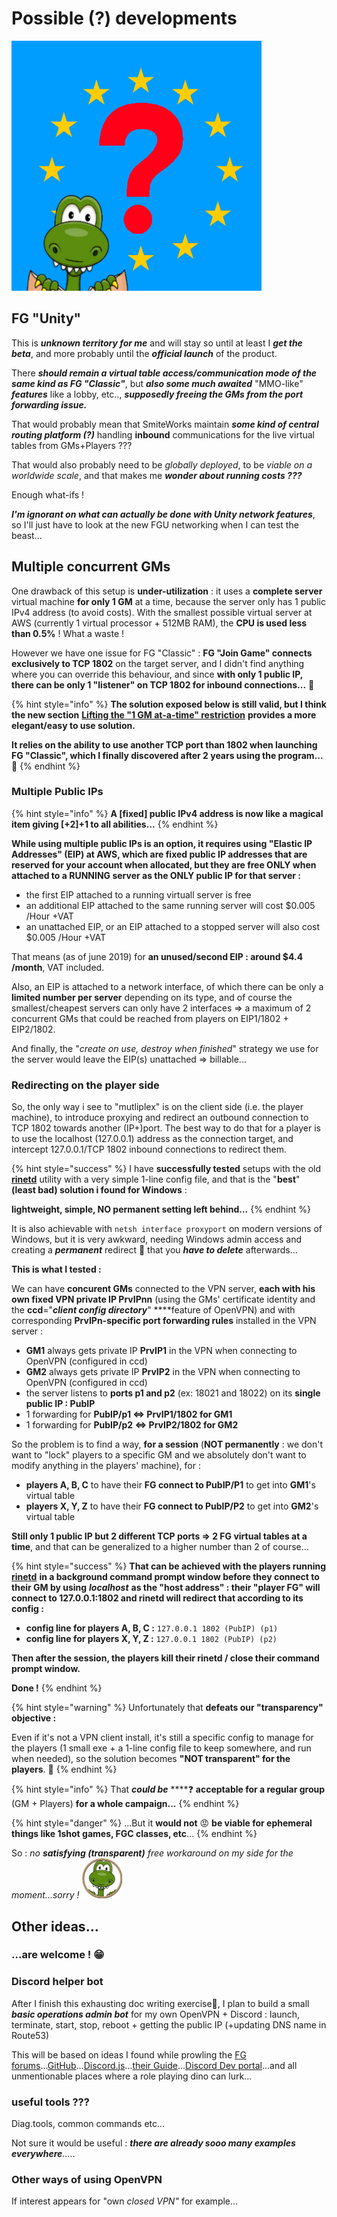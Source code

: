 # Possible \(?\) developments

![](../.gitbook/assets/teameutest.png)

## FG "Unity"

This is _**unknown territory for me**_ and will stay so until at least I _**get the beta**_, and more probably until the _**official launch**_ of the product.

There _**should remain a virtual table access/communication mode of the same kind as FG "Classic"**_,  but _**also some much awaited**_ "MMO-like" _**features**_ like a lobby, etc.., _**supposedly freeing the GMs from the port forwarding issue.**_

That would probably mean that SmiteWorks maintain _**some kind of central routing platform \(?\)**_ handling **inbound** communications for the live virtual tables from GMs+Players ???

That would also probably need to be _globally deployed_, to be _viable on a worldwide scale_, and that makes me _**wonder about running costs ???**_

Enough what-ifs !

_**I'm ignorant on what can actually be done with Unity network features**_, so I'll just have to look at the new FGU networking when I can test the beast...

## Multiple concurrent GMs

One drawback of this setup is **under-utilization** : it uses a **complete server** virtual machine **for only 1 GM** at a time, because the server only has 1 public IPv4 address \(to avoid costs\).  With the smallest possible virtual server at AWS \(currently 1 virtual processor + 512MB RAM\), the **CPU is used less than 0.5%** ! What a waste !

However we have one issue for FG "Classic" : **FG "Join Game" connects exclusively to TCP 1802** on the target server, and I didn't find anything where you can override this behaviour, and since **with only 1 public IP, there can be only 1 "listener" on TCP 1802 for inbound connections...** 💩 

{% hint style="info" %}
**The solution exposed below is still valid, but I think the new section** [**Lifting the "1 GM at-a-time" restriction**](../simultaneous-games-fgc-1-vpn-server/untitled.md) **provides a more elegant/easy to use solution.**

**It relies on the ability to use another TCP port than 1802 when launching FG "Classic", which I finally discovered after 2 years using the program...** 🤪 
{% endhint %}

### **Multiple Public IPs**

{% hint style="info" %}
**A \[fixed\] public IPv4 address is now like a magical item giving \[+2\]+1 to all abilities...**
{% endhint %}

**While using multiple public IPs is an option, it requires using "Elastic IP Addresses" \(EIP\) at AWS, which are fixed public IP addresses that are reserved for your account when allocated, but they are free ONLY when attached to a RUNNING server as the ONLY public IP for that server :**

* the first EIP attached to a running virtuall server is free 
* an additional EIP attached to the same running server will cost $0.005 /Hour +VAT
* an unattached EIP, or an EIP attached to a stopped server will also cost $0.005 /Hour +VAT

That means \(as of june 2019\) for **an unused/second EIP : around $4.4 /month**, VAT included.

Also, an EIP is attached to a network interface, of which there can be only a **limited number per server** depending on its type, and of course the smallest/cheapest servers can only have 2 interfaces =&gt; a maximum of 2 concurrent GMs that could be reached from players on EIP1/1802 + EIP2/1802.

And finally, the "_create on use, destroy when finished_" strategy we use for the server would leave the EIP\(s\) unattached =&gt; billable...

### Redirecting on the player side

So, the only way i see to "mutliplex" is on the client side \(i.e. the player machine\), to introduce proxying and redirect an outbound connection to TCP 1802 towards another \(IP+\)port.  The best way to do that for a player is to use the localhost \(127.0.0.1\) address as the connection target, and intercept 127.0.0.1/TCP 1802 inbound connections to redirect them.

{% hint style="success" %}
I have **successfully tested** setups with the old [**rinetd**](https://boutell.com/rinetd/) utility with a very simple 1-line config file, and that is the "**best**" **\(least bad\) solution i found for Windows** :

**lightweight, simple, NO permanent setting left behind...**
{% endhint %}

It is also achievable with `netsh interface proxyport` on modern versions of Windows, but it is very awkward, needing Windows admin access and creating a _**permanent**_ redirect 👿 that you _**have to delete**_ afterwards...

**This is what I tested :**

We can have **concurent GMs** connected to the VPN server, **each with his own fixed VPN private IP PrvIPnn** \(using the GMs' certificate identity and the **ccd**="_**client config directory**_" ****feature of OpenVPN\) and with corresponding **PrvIPn-specific port forwarding rules** installed in the VPN server :

* **GM1** always gets private IP **PrvIP1** in the VPN when connecting to OpenVPN \(configured in ccd\)
* **GM2** always gets private IP **PrvIP2** in the VPN when connecting to OpenVPN \(configured in ccd\)
* the server listens to **ports p1 and p2** \(ex: 18021 and 18022\) on its **single public IP : PubIP**
* 1 forwarding for **PubIP/p1 &lt;=&gt; PrvIP1/1802 for GM1**
* 1 forwarding for **PubIP/p2 &lt;=&gt; PrvIP2/1802 for GM2**

So the problem is to find a way, **for a session** \(**NOT permanently** : we don't want to "lock" players to a specific GM and we absolutely don't want to modify anything in the players' machine\), for :

* **players A, B, C** to have their **FG connect to PubIP/P1** to get into **GM1**'s  virtual table
* **players X, Y, Z** to have their **FG connect to PubIP/P2** to get into **GM2**'s  virtual table

**Still only 1 public IP but 2 different TCP ports =&gt; 2 FG virtual tables at a time**, and that can be generalized to a higher number than 2 of course...

{% hint style="success" %}
**That can be achieved with the players running** [**rinetd**](https://boutell.com/rinetd/) **in a background command prompt window before they connect to their GM by using** _**localhost**_ **as the "host address" : their "player FG" will connect to 127.0.0.1:1802 and rinetd will redirect that according to its config :**

* **config line for players A, B, C :** `127.0.0.1 1802 (PubIP) (p1)`
* **config line for players X, Y, Z :** `127.0.0.1 1802 (PubIP) (p2)`

**Then after the session, the players kill their rinetd / close their command prompt window.**

**Done !**
{% endhint %}

{% hint style="warning" %}
Unfortunately that **defeats our "transparency" objective :** 

Even if it's not a VPN client install, it's still a specific config to manage for the players \(1 small exe + a 1-line config file to keep somewhere, and run when needed\), so the solution becomes **"NOT transparent" for the players**. 👿 
{% endhint %}

{% hint style="info" %}
That _**could be**_ ****❓ **acceptable for a regular group** \(GM + Players\) **for a whole campaign...**
{% endhint %}

{% hint style="danger" %}
...But it **would not** 😡 **be viable for ephemeral things like 1shot games, FGC classes, etc**...
{% endhint %}

So : _no **satisfying \(transparent\)** free workaround on my side for the moment...sorry !_ ![](../.gitbook/assets/zeferby_dino_64%20%281%29.png) 



## Other ideas...

### **...are welcome !** 😁 



### Discord helper bot

After I finish this exhausting doc writing exercise🥵, I plan to build a small _**basic operations admin bot**_ for my own OpenVPN + Discord : launch, terminate, start, stop, reboot + getting the public IP \(+updating DNS name in Route53\)

This will be based on ideas I found while prowling the [FG forums](https://www.fantasygrounds.com/forums/)...[GitHub](https://github.com/search?q=discord+bot+aws&type=Repositories)...[Discord.js](https://discord.js.org)...[their Guide](https://discordjs.guide)...[Discord Dev portal](https://discordapp.com/developers)...and all unmentionable places where a role playing dino can lurk...

### **useful tools ???** 

Diag.tools, common commands etc...

Not sure it would be useful : _**there are already sooo many examples everywhere**_.....

### Other ways of using OpenVPN

If interest appears for "own _closed VPN"_ for example...





